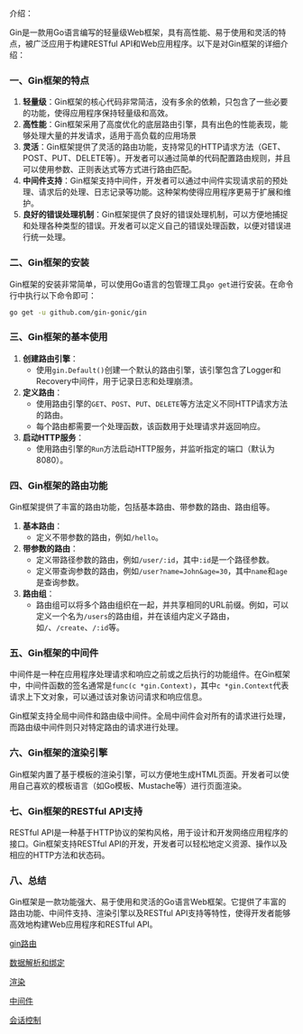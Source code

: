 介绍：

Gin是一款用Go语言编写的轻量级Web框架，具有高性能、易于使用和灵活的特点，被广泛应用于构建RESTful API和Web应用程序。以下是对Gin框架的详细介绍：

### **一、Gin框架的特点**

1. **轻量级**：Gin框架的核心代码非常简洁，没有多余的依赖，只包含了一些必要的功能，使得应用程序保持轻量级和高效。
2. **高性能**：Gin框架采用了高度优化的底层路由引擎，具有出色的性能表现，能够处理大量的并发请求，适用于高负载的应用场景
3. **灵活**：Gin框架提供了灵活的路由功能，支持常见的HTTP请求方法（GET、POST、PUT、DELETE等）。开发者可以通过简单的代码配置路由规则，并且可以使用参数、正则表达式等方式进行路由匹配。
4. **中间件支持**：Gin框架支持中间件，开发者可以通过中间件实现请求前的预处理、请求后的处理、日志记录等功能。这种架构使得应用程序更易于扩展和维护。
5. **良好的错误处理机制**：Gin框架提供了良好的错误处理机制，可以方便地捕捉和处理各种类型的错误。开发者可以定义自己的错误处理函数，以便对错误进行统一处理。

### **二、Gin框架的安装**

Gin框架的安装非常简单，可以使用Go语言的包管理工具`go get`进行安装。在命令行中执行以下命令即可：

```bash
go get -u github.com/gin-gonic/gin
```

### **三、Gin框架的基本使用**

1. **创建路由引擎**：
    - 使用`gin.Default()`创建一个默认的路由引擎，该引擎包含了Logger和Recovery中间件，用于记录日志和处理崩溃。
2. **定义路由**：
    - 使用路由引擎的`GET`、`POST`、`PUT`、`DELETE`等方法定义不同HTTP请求方法的路由。
    - 每个路由都需要一个处理函数，该函数用于处理请求并返回响应。
3. **启动HTTP服务**：
    - 使用路由引擎的`Run`方法启动HTTP服务，并监听指定的端口（默认为8080）。

### **四、Gin框架的路由功能**

Gin框架提供了丰富的路由功能，包括基本路由、带参数的路由、路由组等。

1. **基本路由**：
    - 定义不带参数的路由，例如`/hello`。
2. **带参数的路由**：
    - 定义带路径参数的路由，例如`/user/:id`，其中`:id`是一个路径参数。
    - 定义带查询参数的路由，例如`/user?name=John&age=30`，其中`name`和`age`是查询参数。
3. **路由组**：
    - 路由组可以将多个路由组织在一起，并共享相同的URL前缀。例如，可以定义一个名为`/users`的路由组，并在该组内定义子路由，如`/`、`/create`、`/:id`等。

### **五、Gin框架的中间件**

中间件是一种在应用程序处理请求和响应之前或之后执行的功能组件。在Gin框架中，中间件函数的签名通常是`func(c *gin.Context)`，其中`c *gin.Context`代表请求上下文对象，可以通过该对象访问请求和响应信息。

Gin框架支持全局中间件和路由级中间件。全局中间件会对所有的请求进行处理，而路由级中间件则只对特定路由的请求进行处理。

### **六、Gin框架的渲染引擎**

Gin框架内置了基于模板的渲染引擎，可以方便地生成HTML页面。开发者可以使用自己喜欢的模板语言（如Go模板、Mustache等）进行页面渲染。

### **七、Gin框架的RESTful API支持**

RESTful API是一种基于HTTP协议的架构风格，用于设计和开发网络应用程序的接口。Gin框架支持RESTful API的开发，开发者可以轻松地定义资源、操作以及相应的HTTP方法和状态码。

### **八、总结**

Gin框架是一款功能强大、易于使用和灵活的Go语言Web框架。它提供了丰富的路由功能、中间件支持、渲染引擎以及RESTful API支持等特性，使得开发者能够高效地构建Web应用程序和RESTful API。

[gin路由](https://www.notion.so/gin-13ab42289cf98068826fc98f610aef85?pvs=21)

[数据解析和绑定](https://www.notion.so/13ab42289cf9807fa16ac88160040c26?pvs=21)

[渲染](https://www.notion.so/140b42289cf980809d86c9cac697f4d6?pvs=21)

[中间件](https://www.notion.so/142b42289cf9804bb130eeae8e4385d6?pvs=21)

[会话控制](https://www.notion.so/14ab42289cf9802dbb00f5156d593246?pvs=21)